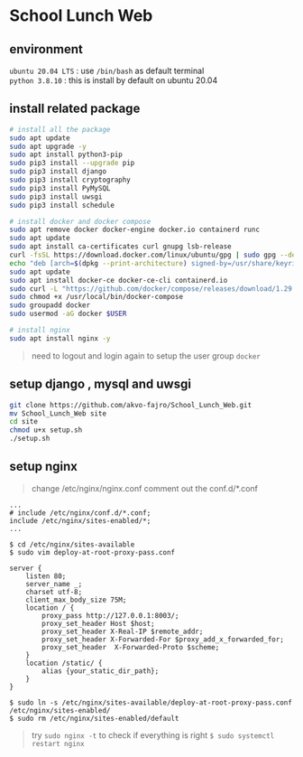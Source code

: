 # School Lunch Web

## environment
`ubuntu 20.04 LTS` : use `/bin/bash` as default terminal  
`python 3.8.10` : this is install by default on ubuntu 20.04  

## install related package
```bash
# install all the package
sudo apt update
sudo apt upgrade -y
sudo apt install python3-pip
sudo pip3 install --upgrade pip
sudo pip3 install django
sudo pip3 install cryptography
sudo pip3 install PyMySQL
sudo pip3 install uwsgi
sudo pip3 install schedule

# install docker and docker compose
sudo apt remove docker docker-engine docker.io containerd runc
sudo apt update
sudo apt install ca-certificates curl gnupg lsb-release
curl -fsSL https://download.docker.com/linux/ubuntu/gpg | sudo gpg --dearmor -o /usr/share/keyrings/docker-archive-keyring.gpg
echo "deb [arch=$(dpkg --print-architecture) signed-by=/usr/share/keyrings/docker-archive-keyring.gpg] https://download.docker.com/linux/ubuntu $(lsb_release -cs) stable" | sudo tee /etc/apt/sources.list.d/docker.list > /dev/null
sudo apt update
sudo apt install docker-ce docker-ce-cli containerd.io
sudo curl -L "https://github.com/docker/compose/releases/download/1.29.2/docker-compose-$(uname -s)-$(uname -m)" -o /usr/local/bin/docker-compose
sudo chmod +x /usr/local/bin/docker-compose
sudo groupadd docker
sudo usermod -aG docker $USER

# install nginx
sudo apt install nginx -y
```
> need to logout and login again to setup the user group `docker`

## setup django , mysql and uwsgi
```bash
git clone https://github.com/akvo-fajro/School_Lunch_Web.git
mv School_Lunch_Web site
cd site
chmod u+x setup.sh
./setup.sh
```

## setup nginx
> change /etc/nginx/nginx.conf
> comment out the conf.d/*.conf
```
...
# include /etc/nginx/conf.d/*.conf;
include /etc/nginx/sites-enabled/*;
...
```
`$ cd /etc/nginx/sites-available`  
`$ sudo vim deploy-at-root-proxy-pass.conf`  
```
server {
    listen 80;
    server_name _;
    charset utf-8;
    client_max_body_size 75M;
    location / {
        proxy_pass http://127.0.0.1:8003/;
        proxy_set_header Host $host;
        proxy_set_header X-Real-IP $remote_addr;
        proxy_set_header X-Forwarded-For $proxy_add_x_forwarded_for;
        proxy_set_header  X-Forwarded-Proto $scheme;
    }
    location /static/ {
        alias {your_static_dir_path};
    }
}
```
`$ sudo ln -s /etc/nginx/sites-available/deploy-at-root-proxy-pass.conf /etc/nginx/sites-enabled/`  
`$ sudo rm /etc/nginx/sites-enabled/default`  
> try `sudo nginx -t` to check if everything is right
`$ sudo systemctl restart nginx`  

